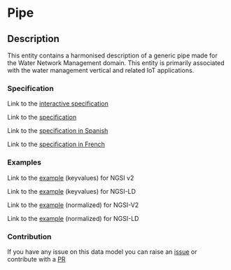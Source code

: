 # Pipe

## Description 

This entity contains a harmonised description of a generic pipe made for the Water Network Management domain. This entity is primarily associated with the water management vertical and related IoT applications.
### Specification

Link to the [interactive specification](https://swagger.lab.fiware.org/?url=https://smart-data-models.github.io/dataModel.WaterNetworkManagement/Pipe/swagger.yaml)

Link to the [specification](https://github.com/smart-data-models/dataModel.WaterNetworkManagement/blob/master/Pipe/doc/spec.md)

Link to the [specification in Spanish](https://github.com/smart-data-models/dataModel.WaterNetworkManagement/blob/master/Pipe/doc/spec_ES.md)

Link to the [specification in French](https://github.com/smart-data-models/dataModel.WaterNetworkManagement/blob/master/Pipe/doc/spec_FR.md)
### Examples

Link to the [example](https://smart-data-models.github.io/dataModel.WaterNetworkManagement/Pipe/examples/example.json) (keyvalues) for NGSI v2

Link to the [example](https://smart-data-models.github.io/dataModel.WaterNetworkManagement/Pipe/examples/example.jsonld) (keyvalues) for NGSI-LD

Link to the [example](https://smart-data-models.github.io/dataModel.WaterNetworkManagement/Pipe/examples/example-normalized.json) (normalized) for NGSI-V2

Link to the [example](https://smart-data-models.github.io/dataModel.WaterNetworkManagement/Pipe/examples/example-normalized.jsonld) (normalized) for NGSI-LD
### Contribution

 If you have any issue on this data model you can raise an [issue](https://github.com/smart-data-models/dataModel.WaterNetworkManagement/issues)  or contribute with a [PR](https://github.com/smart-data-models/dataModel.WaterNetworkManagement/pulls)